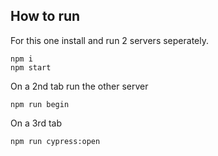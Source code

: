 ## How to run

For this one install and run 2 servers seperately.

```
npm i
npm start
```

On a 2nd tab run the other server

```
npm run begin
```

On a 3rd tab

```
npm run cypress:open
```
